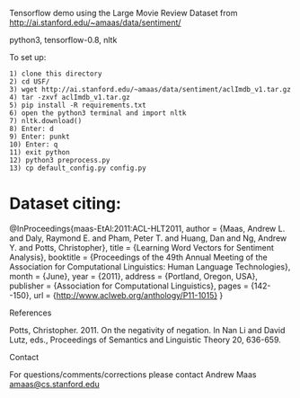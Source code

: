 Tensorflow demo using the Large Movie Review Dataset from http://ai.stanford.edu/~amaas/data/sentiment/

python3, tensorflow-0.8, nltk

To set up:

    1) clone this directory
    2) cd USF/
    3) wget http://ai.stanford.edu/~amaas/data/sentiment/aclImdb_v1.tar.gz
    4) tar -zxvf aclImdb_v1.tar.gz
    5) pip install -R requirements.txt
    6) open the python3 terminal and import nltk
    7) nltk.download()
    8) Enter: d
    9) Enter: punkt
    10) Enter: q
    11) exit python
    12) python3 preprocess.py
    13) cp default_config.py config.py













# Dataset citing:

@InProceedings{maas-EtAl:2011:ACL-HLT2011,
  author    = {Maas, Andrew L.  and  Daly, Raymond E.  and  Pham, Peter T.  and  Huang, Dan  and  Ng, Andrew Y.  and  Potts, Christopher},
  title     = {Learning Word Vectors for Sentiment Analysis},
  booktitle = {Proceedings of the 49th Annual Meeting of the Association for Computational Linguistics: Human Language Technologies},
  month     = {June},
  year      = {2011},
  address   = {Portland, Oregon, USA},
  publisher = {Association for Computational Linguistics},
  pages     = {142--150},
  url       = {http://www.aclweb.org/anthology/P11-1015}
}

References

Potts, Christopher. 2011. On the negativity of negation. In Nan Li and
David Lutz, eds., Proceedings of Semantics and Linguistic Theory 20,
636-659.

Contact

For questions/comments/corrections please contact Andrew Maas
amaas@cs.stanford.edu
